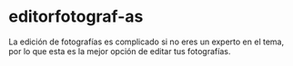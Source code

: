 # editorfotograf-as
La edición de fotografías es complicado si no eres un experto en el tema, por lo que esta es la mejor opción de editar tus fotografías. 
